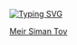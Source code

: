 [![Typing SVG](https://readme-typing-svg.demolab.com?font=Fira+Code&size=30&pause=1000&color=1E6A8BDD&center=%D7%A9%D7%81%D6%B6%D7%A7%D6%B6%D7%A8&vCenter=%D7%A9%D7%81%D6%B6%D7%A7%D6%B6%D7%A8&repeat=%D7%A0%D6%B8%D7%9B%D7%95%D6%B9%D7%9F&random=%D7%A9%D7%81%D6%B6%D7%A7%D6%B6%D7%A8&width=435&lines=Hello%2C+I'm+AcrasKing;Don't+be+shy%2C+be+a+hero!+%F0%9F%98%89)](https://git.io/typing-svg)

<div class="badge-base LI-profile-badge" data-locale="en_US" data-size="medium" data-theme="dark" data-type="VERTICAL" data-vanity="meir-siman-tov" data-version="v1">
    <a class="badge-base__link LI-simple-link" href="https://il.linkedin.com/in/meir-siman-tov?trk=profile-badge">Meir Siman Tov</a>
</div>
